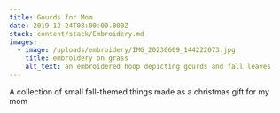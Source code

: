 ```yaml
---
title: Gourds for Mom
date: 2019-12-24T08:00:00.000Z
stack: content/stack/Embroidery.md
images:
  - image: /uploads/embroidery/IMG_20230609_144222073.jpg
    title: embroidery on grass
    alt_text: an embroidered hoop depicting gourds and fall leaves
---
```


A collection of small fall-themed things made as a christmas gift for my mom
